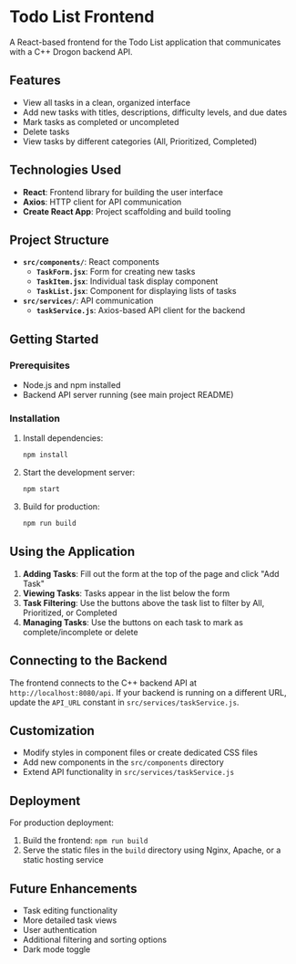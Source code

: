 # Todo List Frontend

A React-based frontend for the Todo List application that communicates with a C++ Drogon backend API.

## Features

- View all tasks in a clean, organized interface
- Add new tasks with titles, descriptions, difficulty levels, and due dates
- Mark tasks as completed or uncompleted
- Delete tasks
- View tasks by different categories (All, Prioritized, Completed)

## Technologies Used

- **React**: Frontend library for building the user interface
- **Axios**: HTTP client for API communication
- **Create React App**: Project scaffolding and build tooling

## Project Structure

- **`src/components/`**: React components
  - **`TaskForm.jsx`**: Form for creating new tasks
  - **`TaskItem.jsx`**: Individual task display component
  - **`TaskList.jsx`**: Component for displaying lists of tasks
- **`src/services/`**: API communication
  - **`taskService.js`**: Axios-based API client for the backend

## Getting Started

### Prerequisites

- Node.js and npm installed
- Backend API server running (see main project README)

### Installation

1. Install dependencies:
   ```bash
   npm install
   ```

2. Start the development server:
   ```bash
   npm start
   ```

3. Build for production:
   ```bash
   npm run build
   ```

## Using the Application

1. **Adding Tasks**: Fill out the form at the top of the page and click "Add Task"
2. **Viewing Tasks**: Tasks appear in the list below the form
3. **Task Filtering**: Use the buttons above the task list to filter by All, Prioritized, or Completed
4. **Managing Tasks**: Use the buttons on each task to mark as complete/incomplete or delete

## Connecting to the Backend

The frontend connects to the C++ backend API at `http://localhost:8080/api`. If your backend is running on a different URL, update the `API_URL` constant in `src/services/taskService.js`.

## Customization

- Modify styles in component files or create dedicated CSS files
- Add new components in the `src/components` directory
- Extend API functionality in `src/services/taskService.js`

## Deployment

For production deployment:
1. Build the frontend: `npm run build`
2. Serve the static files in the `build` directory using Nginx, Apache, or a static hosting service

## Future Enhancements

- Task editing functionality
- More detailed task views
- User authentication
- Additional filtering and sorting options
- Dark mode toggle